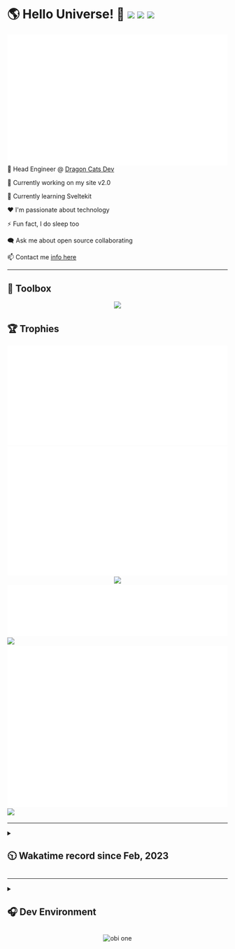 <h1>🌎 Hello Universe! 👋
<img src='https://wakatime.com/badge/user/a61fe4dd-5464-48ee-825a-134d74f90884.svg?style=flat-square'>
<img src='https://api.visitorbadge.io/api/visitors?path=https%3A%2F%2Fgithub.com%2Fdaemon-node-byte&countColor=&style=flat-square' height='22'>
<img src='https://img.shields.io/github/followers/daemon-node-byte?label=Followers&style=flat-square' height='22'>
</h1>

<img align='right' src='./assets/metrics.base.svg'>

<!-- 💼 Software Developer II @ [One Origin](https://oneorigin.us/) -->

<!-- 💼 Engineer Consultant @ [Banyan Labs](https://banyanlabs.io/) -->

💼 Head Engineer @ [Dragon Cats Dev](https://DragonCats.dev/)

🔭 Currently working on my site v2.0

🌱 Currently learning Sveltekit

❤️ I'm passionate about technology

⚡ Fun fact, I do sleep too

🗨️ Ask me about open source collaborating

📫 Contact me [info here](https://www.joshmclain.com/#contact)

---

## 🧰 Toolbox

<p align="center">
  <a href="https://skillicons.dev">
    <img src="https://skillicons.dev/icons?i=md,html,css,js,regex,sass,tailwind,ts,react,styledcomponents,redux,next,gatsby,remix,vue,nuxt,svelte,nodejs,express,mongodb,postgres,jest,webpack,vite,rollup,docker,nginx,aws,heroku,vercel,netlify,jenkins,linux,mint,ubuntu,redhat,kali,apple,bash,powershell,vim,git,githubactions,github,gitlab,vscode,idea,maven,gradle,java,spring,python&theme=dark" />
  </a>
</p>

## 🏆 Trophies

<div align='center'>
<img src='./assets/metrics.plugin.achievements.compact.svg'>
<img src='./assets/metrics.plugin.habits.charts.svg'>
<img src='https://github-profile-trophy.vercel.app/?username=daemon-node-byte&theme=darkhub&no-frame=true&margin-w=10'>
</div>

<div align=''>
<img src='./assets/metrics.plugin.habits.facts.svg'>
<img src='https://streak-stats.demolab.com?user=daemon-node-byte&theme=dark' width='340'>
<div>
</div>

<img src='./assets/metrics.plugin.wakatime.svg'>
<img src='./assets/octocat.png' width='340'>
<!-- <img src='./assets/metrics.plugin.code.svg'> -->
</div>

---

<details>
<summary>

## 🕥 Wakatime record since Feb, 2023

</summary>

<!--START_SECTION:waka-->
![Code Time](http://img.shields.io/badge/Code%20Time-2%2C189%20hrs%2037%20mins-blue)

![Profile Views](http://img.shields.io/badge/Profile%20Views-9-blue)

**🐱 My GitHub Data** 

> 📦 786.7 kB Used in GitHub's Storage 
 > 
> 🏆 785 Contributions in the Year 2024
 > 
> 🚫 Not Opted to Hire
 > 
> 📜 17 Public Repositories 
 > 
> 🔑 58 Private Repositories 
 > 
**I'm a Night 🦉** 

```text
🌞 Morning                255 commits         ████░░░░░░░░░░░░░░░░░░░░░   17.44 % 
🌆 Daytime                362 commits         ██████░░░░░░░░░░░░░░░░░░░   24.76 % 
🌃 Evening                547 commits         █████████░░░░░░░░░░░░░░░░   37.41 % 
🌙 Night                  298 commits         █████░░░░░░░░░░░░░░░░░░░░   20.38 % 
```
📅 **I'm Most Productive on Tuesday** 

```text
Monday                   227 commits         ████░░░░░░░░░░░░░░░░░░░░░   15.53 % 
Tuesday                  332 commits         ██████░░░░░░░░░░░░░░░░░░░   22.71 % 
Wednesday                256 commits         ████░░░░░░░░░░░░░░░░░░░░░   17.51 % 
Thursday                 130 commits         ██░░░░░░░░░░░░░░░░░░░░░░░   08.89 % 
Friday                   127 commits         ██░░░░░░░░░░░░░░░░░░░░░░░   08.69 % 
Saturday                 184 commits         ███░░░░░░░░░░░░░░░░░░░░░░   12.59 % 
Sunday                   206 commits         ████░░░░░░░░░░░░░░░░░░░░░   14.09 % 
```


📊 **This Week I Spent My Time On** 

```text
🕑︎ Time Zone: America/Phoenix

💬 Programming Languages: 
TypeScript               4 hrs 41 mins       ███████████████░░░░░░░░░░   58.62 % 
Vue.js                   2 hrs 33 mins       ████████░░░░░░░░░░░░░░░░░   31.97 % 
JSON                     28 mins             █░░░░░░░░░░░░░░░░░░░░░░░░   05.97 % 
Markdown                 6 mins              ░░░░░░░░░░░░░░░░░░░░░░░░░   01.45 % 
Bash                     6 mins              ░░░░░░░░░░░░░░░░░░░░░░░░░   01.44 % 

🔥 Editors: 
VS Code                  8 hrs               █████████████████████████   100.00 % 

💻 Operating System: 
Mac                      8 hrs               █████████████████████████   100.00 % 
```

**I Mostly Code in TypeScript** 

```text
TypeScript               26 repos            ██████████░░░░░░░░░░░░░░░   38.24 % 
Vue                      4 repos             █░░░░░░░░░░░░░░░░░░░░░░░░   05.88 % 
Svelte                   3 repos             █░░░░░░░░░░░░░░░░░░░░░░░░   04.41 % 
Java                     2 repos             █░░░░░░░░░░░░░░░░░░░░░░░░   02.94 % 
Python                   2 repos             █░░░░░░░░░░░░░░░░░░░░░░░░   02.94 % 
```




 Last Updated on 19/12/2024 18:39:55 UTC
<!--END_SECTION:waka-->

</details>

---

<details>
<summary>

## 🎧 Dev Environment

</summary>

> ### _I'm not a player 🐱 I just code a lot..._

<div align='center'>
<img src='https://spotify-github-profile.vercel.app/api/view?uid=31knnovcfatt7mqmu6yaa5htulxi&cover_image=true&theme=default&show_offline=false&background_color=121212' width='420'>
<img src='https://spotify-recently-played-readme.vercel.app/api?user=31knnovcfatt7mqmu6yaa5htulxi&width=400&count=10'>
</div>
</details>

<!-- ## Memes

who doesn't love memes? -->

<div align='center'>

![obi one](./assets/unfilimar_obi.jpg)

</div>

<!-- <div align='center'>
<img src='https://www.data-card-for-spotify.com/api/card?user_id=31knnovcfatt7mqmu6yaa5htulxi&hide_playing=1&hide_recents=1&limit=10&custom_title=daemon-node-byte%20Spotify%20Data'>
</div> -->
